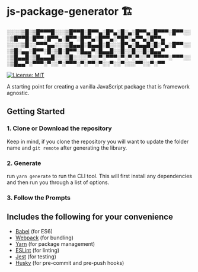# js-package-generator 🏗

░░░░▒█░▒█▀▀▀█░░░▒█▀▀█░█▀▀▄░█▀▄░█░▄░█▀▀▄░█▀▀▀░█▀▀░░░▒█▀▀█░█▀▀░█▀▀▄░█▀▀░█▀▀▄░█▀▀▄░▀█▀░▄▀▀▄░█▀▀▄
░░░░▒█░░▀▀▀▄▄░░░▒█▄▄█░█▄▄█░█░░░█▀▄░█▄▄█░█░▀▄░█▀▀░░░▒█░▄▄░█▀▀░█░▒█░█▀▀░█▄▄▀░█▄▄█░░█░░█░░█░█▄▄▀
░▒█▄▄█░▒█▄▄▄█░░░▒█░░░░▀░░▀░▀▀▀░▀░▀░▀░░▀░▀▀▀▀░▀▀▀░░░▒█▄▄▀░▀▀▀░▀░░▀░▀▀▀░▀░▀▀░▀░░▀░░▀░░░▀▀░░▀░▀▀

[![License: MIT](https://img.shields.io/badge/License-MIT-yellow.svg)](https://opensource.org/licenses/MIT)

A starting point for creating a vanilla JavaScript package that is framework agnostic.

## Getting Started

### 1. Clone or Download the repository

Keep in mind, if you clone the repository you will want to update the folder name and `git remote` after generating the library.

### 2. Generate

run `yarn generate` to run the CLI tool. This will first install any dependencies and then run you through a list of options.

### 3. Follow the Prompts

## Includes the following for your convenience

- [Babel](https://babeljs.io/) (for ES6)
- [Webpack](https://webpack.js.org/) (for bundling)
- [Yarn](https://yarnpkg.com/lang/en/) (for package management)
- [ESLint](https://eslint.org/) (for linting)
- [Jest](https://facebook.github.io/jest/) (for testing)
- [Husky](https://github.com/typicode/husky) (for pre-commit and pre-push hooks)
